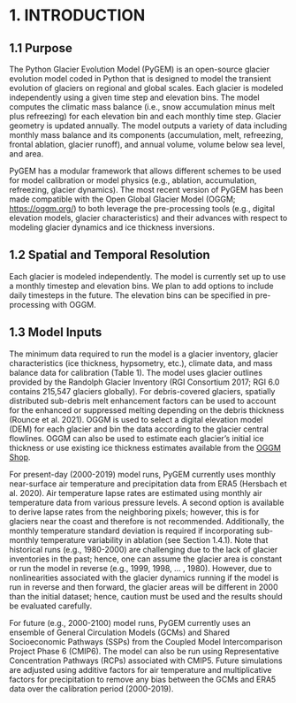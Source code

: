 # 1. INTRODUCTION
## 1.1 Purpose
The Python Glacier Evolution Model (PyGEM) is an open-source glacier evolution model coded in Python that is designed to model the transient evolution of glaciers on regional and global scales. Each glacier is modeled independently using a given time step and elevation bins. The model computes the climatic mass balance (i.e., snow accumulation minus melt plus refreezing) for each elevation bin and each monthly time step. Glacier geometry is updated annually. The model outputs a variety of data including monthly mass balance and its components (accumulation, melt, refreezing, frontal ablation, glacier runoff),  and annual volume, volume below sea level, and area.

PyGEM has a modular framework that allows different schemes to be used for model calibration or model physics (e.g., ablation, accumulation, refreezing, glacier dynamics). The most recent version of PyGEM has been made compatible with the Open Global Glacier Model (OGGM; https://oggm.org/) to both leverage the pre-processing tools (e.g., digital elevation models, glacier characteristics) and their advances with respect to modeling glacier dynamics and ice thickness inversions.

## 1.2 Spatial and Temporal Resolution
Each glacier is modeled independently. The model is currently set up to use a monthly timestep and elevation bins. We plan to add options to include daily timesteps in the future. The elevation bins can be specified in pre-processing with OGGM.

## 1.3 Model Inputs
The minimum data required to run the model is a glacier inventory, glacier characteristics (ice thickness, hypsometry, etc.), climate data, and mass balance data for calibration (Table 1). The model uses glacier outlines provided by the Randolph Glacier Inventory (RGI Consortium 2017; RGI 6.0 contains 215,547 glaciers globally). For debris-covered glaciers, spatially distributed sub-debris melt enhancement factors can be used to account for the enhanced or suppressed melting depending on the debris thickness (Rounce et al. 2021). OGGM is used to select a digital elevation model (DEM) for each glacier and bin the data according to the glacier central flowlines. OGGM can also be used to estimate each glacier’s initial ice thickness or use existing ice thickness estimates available from the [OGGM Shop](https://docs.oggm.org/en/stable/shop.html).

For present-day (2000-2019) model runs, PyGEM currently uses monthly near-surface air temperature and precipitation data from ERA5 (Hersbach et al. 2020). Air temperature lapse rates are estimated using monthly air temperature data from various pressure levels. A second option is available to derive lapse rates from the neighboring pixels; however, this is for glaciers near the coast and therefore is not recommended. Additionally, the monthly temperature standard deviation is required if incorporating sub-monthly temperature variability in ablation (see Section 1.4.1). Note that historical runs (e.g., 1980-2000) are challenging due to the lack of glacier inventories in the past; hence, one can assume the glacier area is constant or run the model in reverse (e.g., 1999, 1998, … , 1980). However, due to nonlinearities associated with the glacier dynamics running if the model is run in reverse and then forward, the glacier areas will be different in 2000 than the initial dataset; hence, caution must be used and the results should be evaluated carefully.

For future (e.g., 2000-2100) model runs, PyGEM currently uses an ensemble of General Circulation Models (GCMs) and Shared Socioeconomic Pathways (SSPs) from the Coupled Model Intercomparison Project Phase 6 (CMIP6). The model can also be run using Representative Concentration Pathways (RCPs) associated with CMIP5. Future simulations are adjusted using additive factors for air temperature and multiplicative factors for precipitation to remove any bias between the GCMs and ERA5 data over the calibration period (2000-2019).